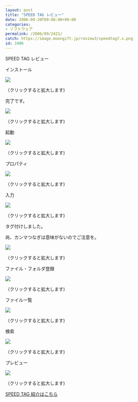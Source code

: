 ```yaml
---
layout: post
title: "SPEED TAG レビュー"
date: 2006-09-20T09:00:00+09:00
categories:
- ソフトウェア
permalink: /2006/09/2421/
catch: https://image.moongift.jp/review3/speedtag7.s.png
id: 2406
---
```

SPEED TAG レビュー  
<!--more-->

インストール

  

[![](https://image.moongift.jp/review3/speedtag1.s.png)](https://image.moongift.jp/review3/speedtag1.png)  
  
（クリックすると拡大します)

  

完了です。

  

[![](https://image.moongift.jp/review3/speedtag3.s.png)](https://image.moongift.jp/review3/speedtag3.png)  
  
（クリックすると拡大します)

  

起動

  

[![](https://image.moongift.jp/review3/speedtag4.s.png)](https://image.moongift.jp/review3/speedtag4.png)  
  
（クリックすると拡大します)

  

プロパティ

  

[![](https://image.moongift.jp/review3/speedtag5.s.png)](https://image.moongift.jp/review3/speedtag5.png)  
  
（クリックすると拡大します)

  

入力

  

[![](https://image.moongift.jp/review3/speedtag6.s.png)](https://image.moongift.jp/review3/speedtag6.png)  
  
（クリックすると拡大します)

  

タグ付けしました。

  

尚、カンマつなぎは意味がないのでご注意を。

  

[![](https://image.moongift.jp/review3/speedtag7.s.png)](https://image.moongift.jp/review3/speedtag7.png)  
  
（クリックすると拡大します)

  

ファイル・フォルダ登録

  

[![](https://image.moongift.jp/review3/speedtag8.s.png)](https://image.moongift.jp/review3/speedtag8.png)  
  
（クリックすると拡大します)

  

ファイル一覧

  

[![](https://image.moongift.jp/review3/speedtag9.s.png)](https://image.moongift.jp/review3/speedtag9.png)  
  
（クリックすると拡大します)

  

検索

  

[![](https://image.moongift.jp/review3/speedtag10.s.png)](https://image.moongift.jp/review3/speedtag10.png)  
  
（クリックすると拡大します)

  

プレビュー

  

[![](https://image.moongift.jp/review3/speedtag11.s.png)](https://image.moongift.jp/review3/speedtag11.png)  
  
（クリックすると拡大します)

  

[SPEED TAG 紹介はこちら](http://fw.moongift.jp/intro/i-2420.html)

